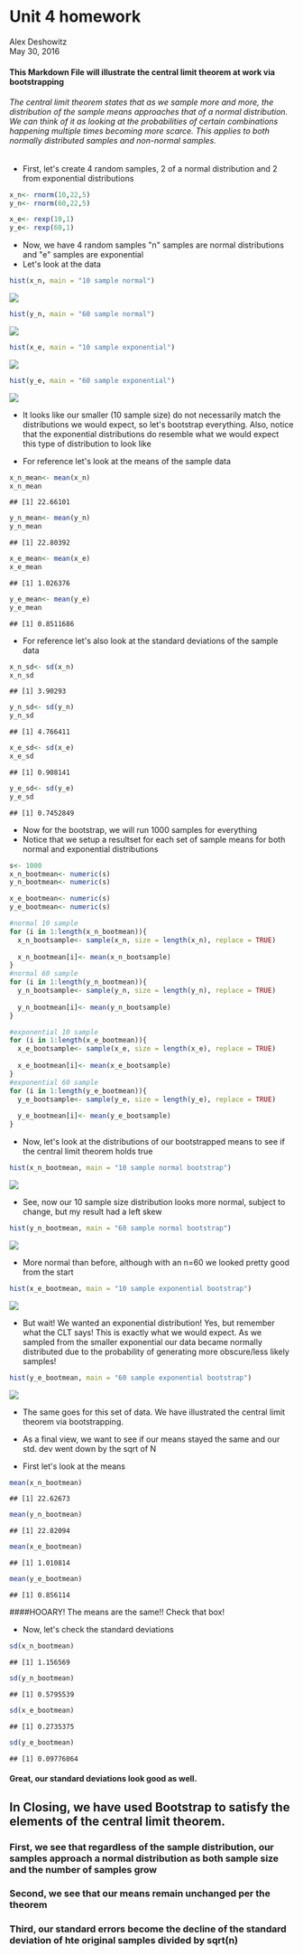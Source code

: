 # Unit 4 homework
Alex Deshowitz  
May 30, 2016  
#### This Markdown File will illustrate the central limit theorem at work via bootstrapping

###### The central limit theorem states that as we sample more and more, the distribution of the sample means approaches that of a normal distribution.  We can think of it as looking at the probabilities of certain combinations happening multiple times becoming more scarce.  This applies to both normally distributed samples and non-normal samples.

* First, let's create 4 random samples, 2 of a normal distribution and 2 from exponential distributions


```r
x_n<- rnorm(10,22,5)
y_n<- rnorm(60,22,5)

x_e<- rexp(10,1)
y_e<- rexp(60,1)
```

* Now, we have 4 random samples "n" samples are normal distributions and "e" samples are exponential
* Let's look at the data


```r
hist(x_n, main = "10 sample normal")
```

![](ADeshowitz_DDS_Homework4_files/figure-html/unnamed-chunk-2-1.png)<!-- -->

```r
hist(y_n, main = "60 sample normal")
```

![](ADeshowitz_DDS_Homework4_files/figure-html/unnamed-chunk-2-2.png)<!-- -->

```r
hist(x_e, main = "10 sample exponential")
```

![](ADeshowitz_DDS_Homework4_files/figure-html/unnamed-chunk-2-3.png)<!-- -->

```r
hist(y_e, main = "60 sample exponential")
```

![](ADeshowitz_DDS_Homework4_files/figure-html/unnamed-chunk-2-4.png)<!-- -->

* It looks like our smaller (10 sample size) do not necessarily match the distributions we would expect, so let's bootstrap everything.  Also, notice that the exponential distributions do resemble what we would expect this type of distribution to look like

* For reference let's look at the means of the sample data



```r
x_n_mean<- mean(x_n)
x_n_mean
```

```
## [1] 22.66101
```

```r
y_n_mean<- mean(y_n)
y_n_mean
```

```
## [1] 22.80392
```

```r
x_e_mean<- mean(x_e)
x_e_mean
```

```
## [1] 1.026376
```

```r
y_e_mean<- mean(y_e)
y_e_mean
```

```
## [1] 0.8511686
```
* For reference let's also look at the standard deviations of the sample data



```r
x_n_sd<- sd(x_n)
x_n_sd
```

```
## [1] 3.90293
```

```r
y_n_sd<- sd(y_n)
y_n_sd
```

```
## [1] 4.766411
```

```r
x_e_sd<- sd(x_e)
x_e_sd
```

```
## [1] 0.908141
```

```r
y_e_sd<- sd(y_e)
y_e_sd
```

```
## [1] 0.7452849
```
* Now for the bootstrap, we will run 1000 samples for everything
* Notice that we setup a resultset for each set of sample means for both normal and exponential distributions

```r
s<- 1000
x_n_bootmean<- numeric(s)
y_n_bootmean<- numeric(s)

x_e_bootmean<- numeric(s)
y_e_bootmean<- numeric(s)

#normal 10 sample
for (i in 1:length(x_n_bootmean)){
  x_n_bootsample<- sample(x_n, size = length(x_n), replace = TRUE)
  
  x_n_bootmean[i]<- mean(x_n_bootsample)
}
#normal 60 sample
for (i in 1:length(y_n_bootmean)){
  y_n_bootsample<- sample(y_n, size = length(y_n), replace = TRUE)
  
  y_n_bootmean[i]<- mean(y_n_bootsample)
}

#exponential 10 sample
for (i in 1:length(x_e_bootmean)){
  x_e_bootsample<- sample(x_e, size = length(x_e), replace = TRUE)
  
  x_e_bootmean[i]<- mean(x_e_bootsample)
}
#exponential 60 sample
for (i in 1:length(y_e_bootmean)){
  y_e_bootsample<- sample(y_e, size = length(y_e), replace = TRUE)
  
  y_e_bootmean[i]<- mean(y_e_bootsample)
}
```

* Now, let's look at the distributions of our bootstrapped means to see if the central limit theorem holds true

```r
hist(x_n_bootmean, main = "10 sample normal bootstrap")
```

![](ADeshowitz_DDS_Homework4_files/figure-html/unnamed-chunk-6-1.png)<!-- -->

* See, now our 10 sample size distribution looks more normal, subject to change, but my result had a left skew


```r
hist(y_n_bootmean, main = "60 sample normal bootstrap")
```

![](ADeshowitz_DDS_Homework4_files/figure-html/unnamed-chunk-7-1.png)<!-- -->

* More normal than before, although with an n=60 we looked pretty good from the start


```r
hist(x_e_bootmean, main = "10 sample exponential bootstrap")
```

![](ADeshowitz_DDS_Homework4_files/figure-html/unnamed-chunk-8-1.png)<!-- -->

* But wait!  We wanted an exponential distribution!  Yes, but remember what the CLT says!  This is exactly what we would expect.  As we sampled from the smaller exponential our data became normally distributed due to the probability of generating more obscure/less likely samples!


```r
hist(y_e_bootmean, main = "60 sample exponential bootstrap")
```

![](ADeshowitz_DDS_Homework4_files/figure-html/unnamed-chunk-9-1.png)<!-- -->

* The same goes for this set of data.  We have illustrated the central limit theorem via bootstrapping.

* As a final view, we want to see if our means stayed the same and our std. dev went down by the sqrt of N

* First let's look at the means


```r
mean(x_n_bootmean)
```

```
## [1] 22.62673
```

```r
mean(y_n_bootmean)
```

```
## [1] 22.82094
```

```r
mean(x_e_bootmean)
```

```
## [1] 1.010814
```

```r
mean(y_e_bootmean)
```

```
## [1] 0.856114
```

####HOOARY!  The means are the same!!  Check that box!

* Now, let's check the standard deviations

```r
sd(x_n_bootmean)
```

```
## [1] 1.156569
```

```r
sd(y_n_bootmean)
```

```
## [1] 0.5795539
```

```r
sd(x_e_bootmean)
```

```
## [1] 0.2735375
```

```r
sd(y_e_bootmean)
```

```
## [1] 0.09776064
```


#### Great, our standard deviations look good as well.

## In Closing, we have used Bootstrap to satisfy the elements of the central limit theorem.  
### **First**, we see that regardless of the sample distribution, our samples approach a normal distribution as both sample size and the number of samples grow
### **Second**, we see that our means remain unchanged per the theorem
### **Third**, our standard errors become the decline of the standard deviation of hte original samples divided by sqrt(n) 





